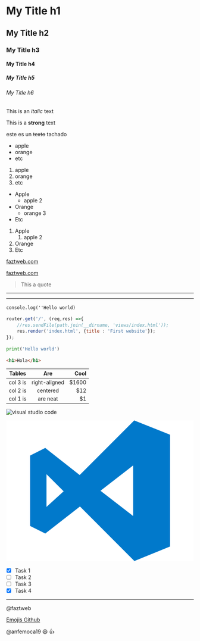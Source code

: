 <!--Headings-->

# My Title h1
## My Title h2
### My Title h3
#### My Title h4
##### My Title h5
###### My Title h6

<!--Texto en cursiva italic-->
This is an *italic* text

<!--Texto en negrita strong-->
This is a **strong** text

<!--Texto en tachado strikethrought-->
este es un ~~texto~~ tachado

<!--listas Ul desordenada-->
* apple
* orange
* etc

<!--listas Ul ordenada-->
1. apple
2. orange
3. etc

<!--Listas Ul dentro de listas-->
* Apple
    * apple 2
* Orange
    * orange 3
* Etc

1. Apple
    1. apple 2
2. Orange
3. Etc

<!--Enlaces [nombre](url sitio)-->
[faztweb.com](http://www.faztweb.com)

[faztweb.com](http://www.faztweb.com "Custom title")

<!--hacer citas-->
> This a quote

<!--linea divisora hr-->
***
___

<!--Pegar linea de  codigo como etiqueta <pre>-->
`
console.log(''Hello world)
`

<!--Pegar bloque de codigo-->

```javascript
router.get('/', (req,res) =>{
    //res.sendFile(path.join(__dirname, 'views/index.html'));
    res.render('index.html', {title : 'First website'});
});
```

```python
print('Hello world')
```

```html
<h1>Hola</h1>
```
<!--Tablas-->
|Tables       |Are            |Cool       |
| ----------- |:-------------:| ---------:|
|   col 3 is  | right-aligned |     $1600 |
|   col 2 is  | centered      |     $12   |
|   col 1 is  | are neat      |     $1    |

<!--generar imagenes internet-->
![visual studio code](https://folderit.net/itech/wp-content/uploads/2016/06/vsc-logo.png "vsc logo")

<!--generar imagenes local-->
![visual studio code local](./image/visual-studio-code-logo.png "vsc logo local")


<!--Github MARKDOWN-->
* [x] Task 1
* [ ] Task 2
* [ ] Task 3
* [x] Task 4

___
<!--Mencionar usuarios-->
@faztweb

<!--Emojis Github-->
[Emojis Github](https://gist.github.com/rxaviers/7360908)

@anfemoca19 :smiley: :+1:

